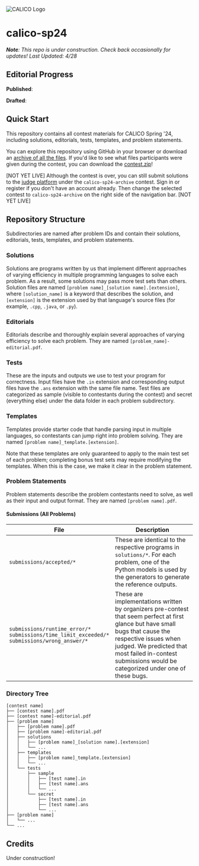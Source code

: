 ![CALICO Logo](https://calico.berkeley.edu/images/banner/blocks.png)

# calico-sp24
***Note**: This repo is under construction. Check back occasionally for updates! Last Updated: 4/28*

## Editorial Progress
**Published**: 

**Drafted**:  

## Quick Start
This repository contains all contest materials for CALICO Spring '24, including solutions, editorials, tests, templates, and problem statements.

You can explore this repository using GitHub in your browser or download an [archive of all the files](https://github.com/calico-team/calico-sp24/archive/refs/heads/main.zip). If you'd like to see what files participants were given during the contest, you can download the [contest.zip](https://calico.berkeley.edu/files/calico-sp24/contest.zip)!

[NOT YET LIVE] Although the contest is over, you can still submit solutions to the [judge platform](https://calicojudge.com) under the `calico-sp24-archive` contest. Sign in or register if you don't have an account already. Then change the selected contest to `calico-sp24-archive` on the right side of the navigation bar. [NOT YET LIVE]

## Repository Structure
Subdirectories are named after problem IDs and contain their solutions, editorials, tests, templates, and problem statements.

### Solutions
Solutions are programs written by us that implement different approaches of varying efficiency in multiple programming languages to solve each problem. As a result, some solutions may pass more test sets than others. Solution files are named `[problem name]_[solution name].[extension]`, where `[solution_name]` is a keyword that describes the solution, and `[extension]` is the extension used by that language's source files (for example, `.cpp`, `.java`, or `.py`).

### Editorials
Editorials describe and thoroughly explain several approaches of varying efficiency to solve each problem. They are named `[problem_name]-editorial.pdf`.

### Tests
These are the inputs and outputs we use to test your program for correctness. Input files have the `.in` extension and corresponding output files have the `.ans` extension with the same file name. Test files are categorized as sample (visible to contestants during the contest) and secret (everything else) under the data folder in each problem subdirectory.

### Templates
Templates provide starter code that handle parsing input in multiple languages, so contestants can jump right into problem solving. They are named `[problem name]_template.[extension]`.

Note that these templates are only guaranteed to apply to the main test set of each problem; completing bonus test sets may require modifying the templates. When this is the case, we make it clear in the problem statement.

### Problem Statements
Problem statements describe the problem contestants need to solve, as well as their input and output format. They are named `[problem name].pdf`.

#### Submissions (All Problems)
|File|Description|
|---|---|
|`submissions/accepted/*`|These are identical to the respective programs in `solutions/*`. For each problem, one of the Python models is used by the generators to generate the reference outputs.|
|`submissions/runtime_error/*`<br>`submissions/time_limit_exceeded/*`<br>`submissions/wrong_answer/*`|These are implementations written by organizers pre-contest that seem perfect at first glance but have small bugs that cause the respective issues when judged. We predicted that most failed in-contest submissions would be categorized under one of these bugs.|

### Directory Tree
```
[contest name]
├── [contest name].pdf
├── [contest name]-editorial.pdf
├── [problem name]
│   ├── [problem name].pdf
│   ├── [problem name]-editorial.pdf
│   ├── solutions
│   │   ├── [problem name]_[solution name].[extension]
│   │   └── ...
│   ├── templates
│   │   ├── [problem name]_template.[extension]
│   │   └── ...
│   └── tests
│       ├── sample
│       │   ├── [test name].in
│       │   ├── [test name].ans
│       │   └── ...
│       └── secret
│           ├── [test name].in
│           ├── [test name].ans
│           └── ...
├── [problem name]
│   └── ...
└── ...
```

## Credits

Under construction!
